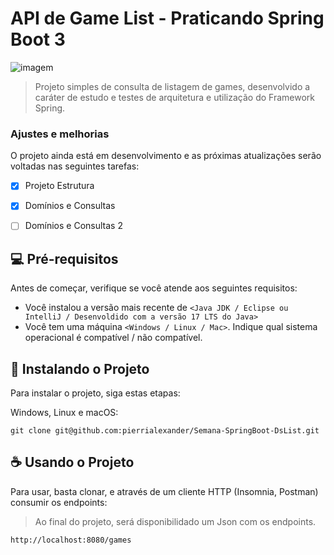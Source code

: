 # API de Game List - Praticando Spring Boot 3

![imagem](https://github.com/pierrialexander/Semana-SpringBoot-DsList/issues/1#issue-2060904755)

> Projeto simples de consulta de listagem de games, desenvolvido a caráter de estudo e testes de arquitetura e utilização do Framework Spring.

### Ajustes e melhorias

O projeto ainda está em desenvolvimento e as próximas atualizações serão voltadas nas seguintes tarefas:

- [x] Projeto Estrutura
- [x] Domínios e Consultas
- [ ] Domínios e Consultas 2


## 💻 Pré-requisitos

Antes de começar, verifique se você atende aos seguintes requisitos:

- Você instalou a versão mais recente de `<Java JDK / Eclipse ou IntelliJ / Desenvoldido com a versão 17 LTS do Java>`
- Você tem uma máquina `<Windows / Linux / Mac>`. Indique qual sistema operacional é compatível / não compatível.

## 🚀 Instalando o Projeto

Para instalar o projeto, siga estas etapas:

Windows, Linux e macOS:

```
git clone git@github.com:pierrialexander/Semana-SpringBoot-DsList.git
```

## ☕ Usando o Projeto

Para usar, basta clonar, e através de um cliente HTTP (Insomnia, Postman) consumir os endpoints:
> Ao final do projeto, será disponibilidado um Json com os endpoints.

```
http://localhost:8080/games
```
